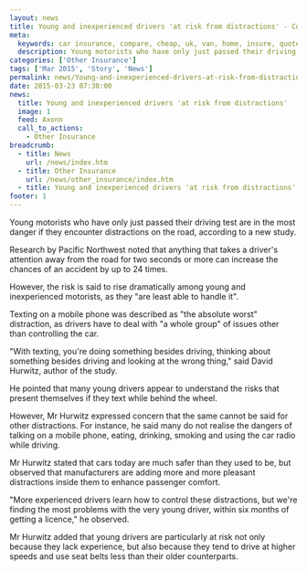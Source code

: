 ```yaml
---
layout: news
title: Young and inexperienced drivers 'at risk from distractions' - Compareni.com
meta:
  keywords: car insurance, compare, cheap, uk, van, home, insure, quotes, online, comparison, bike, loans, life
  description: Young motorists who have only just passed their driving test are in the most danger if they encounter distractions on the road, according to a new study
categories: ['Other Insurance']
tags: ['Mar 2015', 'Story', 'News']
permalink: news/Young-and-inexperienced-drivers-at-risk-from-distractions-.htm
date: 2015-03-23 07:30:00
news:
  title: Young and inexperienced drivers 'at risk from distractions'
  image: 1
  feed: Axonn
  call_to_actions:
    - Other Insurance
breadcrumb:
  - title: News
    url: /news/index.htm
  - title: Other Insurance
    url: /news/other_insurance/index.htm
  - title: Young and inexperienced drivers 'at risk from distractions'
footer: 1
---
```


Young motorists who have only just passed their driving test are in the most danger if they encounter distractions on the road, according to a new study.

Research by Pacific Northwest noted that anything that takes a driver&#39;s attention away from the road for two seconds or more can increase the chances of an accident by up to 24 times.

However, the risk is said to rise dramatically among young and inexperienced motorists, as they &quot;are least able to handle it&quot;.

Texting on a mobile phone was described as &quot;the absolute worst&quot; distraction, as drivers have to deal with &quot;a whole group&quot; of issues other than controlling the car.

&quot;With texting, you&#39;re doing something besides driving, thinking about something besides driving and looking at the wrong thing,&quot; said David Hurwitz, author of the study.

He pointed that many young drivers appear to understand the risks that present themselves if they text while behind the wheel.

However, Mr Hurwitz expressed concern that the same cannot be said for other distractions. For instance, he said many do not realise the dangers of talking on a mobile phone, eating, drinking, smoking and using the car radio while driving.

Mr Hurwitz stated that cars today are much safer than they used to be, but observed that manufacturers are adding more and more pleasant distractions inside them to enhance passenger comfort.

&quot;More experienced drivers learn how to control these distractions, but we&#39;re finding the most problems with the very young driver, within six months of getting a licence,&quot; he observed.

Mr Hurwitz added that young drivers are particularly at risk not only because they lack experience, but also because they tend to drive at higher speeds and use seat belts less than their older counterparts.
